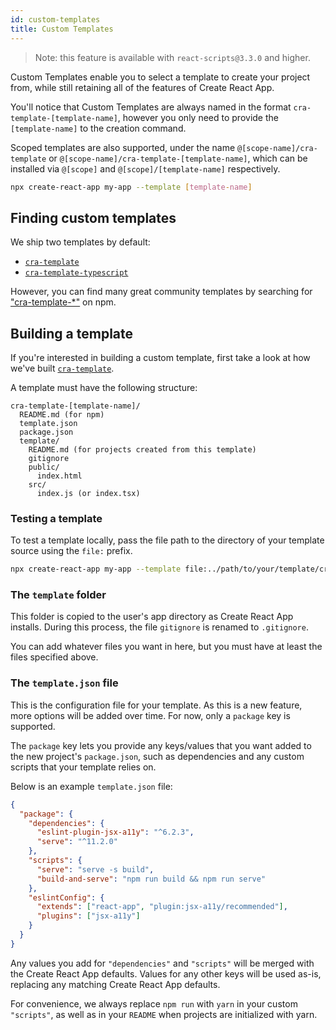 ```yaml
---
id: custom-templates
title: Custom Templates
---
```


> Note: this feature is available with `react-scripts@3.3.0` and higher.

Custom Templates enable you to select a template to create your project from, while still retaining all of the features of Create React App.

You'll notice that Custom Templates are always named in the format `cra-template-[template-name]`, however you only need to provide the `[template-name]` to the creation command.

Scoped templates are also supported, under the name `@[scope-name]/cra-template` or `@[scope-name]/cra-template-[template-name]`, which can be installed via `@[scope]` and `@[scope]/[template-name]` respectively.

```sh
npx create-react-app my-app --template [template-name]
```

## Finding custom templates

We ship two templates by default:

- [`cra-template`](https://github.com/itgro/create-react-app/tree/main/packages/cra-template)
- [`cra-template-typescript`](https://github.com/itgro/create-react-app/tree/main/packages/cra-template-typescript)

However, you can find many great community templates by searching for ["cra-template-\*"](https://www.npmjs.com/search?q=cra-template-*) on npm.

## Building a template

If you're interested in building a custom template, first take a look at how we've built [`cra-template`](https://github.com/itgro/create-react-app/tree/main/packages/cra-template).

A template must have the following structure:

```
cra-template-[template-name]/
  README.md (for npm)
  template.json
  package.json
  template/
    README.md (for projects created from this template)
    gitignore
    public/
      index.html
    src/
      index.js (or index.tsx)
```

### Testing a template

To test a template locally, pass the file path to the directory of your template source using the `file:` prefix.

```sh
npx create-react-app my-app --template file:../path/to/your/template/cra-template-[template-name]
```

### The `template` folder

This folder is copied to the user's app directory as Create React App installs. During this process, the file `gitignore` is renamed to `.gitignore`.

You can add whatever files you want in here, but you must have at least the files specified above.

### The `template.json` file

This is the configuration file for your template. As this is a new feature, more options will be added over time. For now, only a `package` key is supported.

The `package` key lets you provide any keys/values that you want added to the new project's `package.json`, such as dependencies and any custom scripts that your template relies on.

Below is an example `template.json` file:

```json
{
  "package": {
    "dependencies": {
      "eslint-plugin-jsx-a11y": "^6.2.3",
      "serve": "^11.2.0"
    },
    "scripts": {
      "serve": "serve -s build",
      "build-and-serve": "npm run build && npm run serve"
    },
    "eslintConfig": {
      "extends": ["react-app", "plugin:jsx-a11y/recommended"],
      "plugins": ["jsx-a11y"]
    }
  }
}
```

Any values you add for `"dependencies"` and `"scripts"` will be merged with the Create React App defaults. Values for any other keys will be used as-is, replacing any matching Create React App defaults.

For convenience, we always replace `npm run` with `yarn` in your custom `"scripts"`, as well as in your `README` when projects are initialized with yarn.
